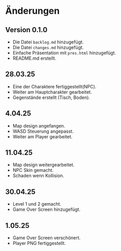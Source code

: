 # Änderungen

## Version 0.1.0

- Die Datei `backlog.md` hinzugefügt.
- Die Datei `changes.md` hinzugefügt.
- Einfache Präsentation mit `pres.html` hinzugefügt.
- README.md erstellt.

## 28.03.25

- Eine der Charaktere fertiggestellt(NPC).
- Weiter am Hauptcharakter gearbeitet.
- Gegenstände erstellt (Tisch, Boden).

## 4.04.25

- Map design angefangen.
- WASD Steuerung angepasst.
- Weiter am Player gearbeitet.

## 11.04.25

- Map design weitergearbeitet.
- NPC Skin gemacht.
- Schaden wenn Kollision.

## 30.04.25

- Level 1 und 2 gemacht.
- Game Over Screen hinzugefügt.

## 1.05.25

- Game Over Screen verschönert.
- Player PNG fertiggestellt.
